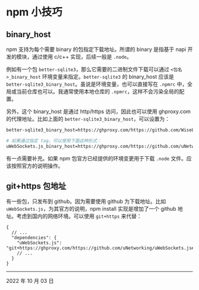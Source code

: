 # npm 小技巧

## binary_host

npm 支持为每个需要 binary 的包指定下载地址。所谓的 binary 是指基于 napi 开发的模块，通过使用 c/c++ 实现，后续一般是 `.node`。

例如有一个包 `better-sqlite3`，那么它需要的二进制文件下载可以通过 `<包名>_binary_host` 环境变量来指定。`better-sqlite3` 的 binary_host 应该是 `better-sqlite3_binary_host`。虽说是环境变量，也可以直接写在 `.npmrc` 中，全局或当前仓库也可以。我通常使用本地仓库的 `.npmrc`，这样不会污染全局的配置。

另外，这个 binary_host 是通过 http/https 访问，因此也可以使用 ghproxy.com 的代理地址。比如上面的 `better-sqlite3_binary_host`，可以设置为：

```sh
better-sqlite3_binary_host=https://ghproxy.com/https://github.com/WiseLibs/better-sqlite3/releases/download

# 如果通过指定 tag，可以使用下面这种形式：
uWebSockets.js_binary_host=https://ghproxy.com/https://github.com/uNetworking/uWebSockets.js/tree/v20.10.0
```

有一点需要补充。如果 npm 包官方已经提供的环境变更用于下载 `.node` 文件。应该按照官方的说明操作。

## git+https 包地址

有一些包，只发布到 github。因为需要使用 github 为下载地址。比如 `uWebSockets.js`，为其官方的说明，npm install 实现是增加了一个 github 地址。考虑到国内的网络环境。可以使用 `git+https` 来代替：

```jsonc
{
  // ...
  "dependencies": {
    "uWebSockets.js": "git+https://ghproxy.com/https://github.com/uNetworking/uWebSockets.js#v20.10.0",
    // ...
  }
}
```

----

2022 年 10 月 03 日 